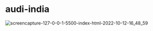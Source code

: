 # audi-india
![screencapture-127-0-0-1-5500-index-html-2022-10-12-16_48_59](https://user-images.githubusercontent.com/114661364/195330308-572e8bb2-b964-4841-9114-a50a174e4df6.png)
